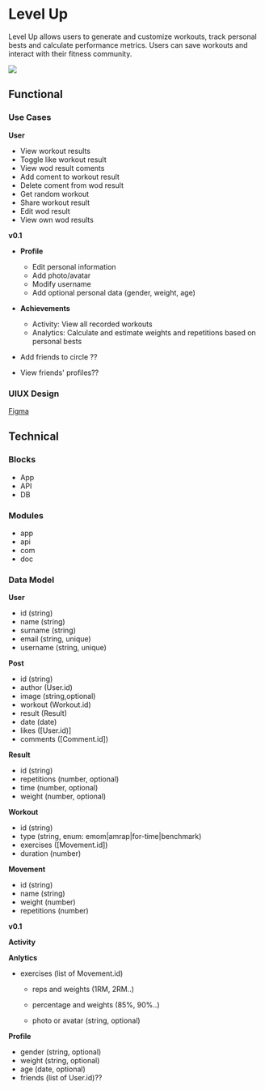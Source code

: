 # Level Up

Level Up allows users to generate and customize workouts, track personal bests and calculate performance metrics. Users can save workouts and interact with their fitness community.

![](https://media.giphy.com/media/w7kBbAW9yrOG2Fni9R/giphy.gif?cid=790b7611608r7er4qfhmfkab26oqm779sm589ngws89in2zz&ep=v1_gifs_search&rid=giphy.gif&ct=g)

## Functional

### Use Cases

**User**

- View workout results
- Toggle like workout result
- View wod result coments
- Add coment to workout result
- Delete coment from wod result
- Get random workout
- Share workout result
- Edit wod result
- View own wod results

**v0.1**

- **Profile**

  - Edit personal information
  - Add photo/avatar
  - Modify username
  - Add optional personal data (gender, weight, age)

- **Achievements**

  - Activity: View all recorded workouts
  - Analytics: Calculate and estimate weights and repetitions based on personal bests

- Add friends to circle ??
- View friends' profiles??

### UIUX Design

[Figma](https://www.figma.com/proto/iqaqS1n2OJgojcYrg6usIA/LEVEL-UP?page-id=0%3A1&node-id=1-2&viewport=439%2C526%2C0.37&t=ZmB9SD7AMSpINv7N-1&scaling=scale-down&content-scaling=fixed&starting-point-node-id=1%3A2)

## Technical

### Blocks

- App
- API
- DB

### Modules

- app
- api
- com
- doc

### Data Model

**User**

- id (string)
- name (string)
- surname (string)
- email (string, unique)
- username (string, unique)

**Post**

- id (string)
- author (User.id)
- image (string,optional)
- workout (Workout.id)
- result (Result)
- date (date)
- likes ([User.id)]
- comments ([Comment.id])

**Result**

- id (string)
- repetitions (number, optional)
- time (number, optional)
- weight (number, optional)

**Workout**

- id (string)
- type (string, enum: emom|amrap|for-time|benchmark)
- exercises ([Movement.id])
- duration (number)

**Movement**

- id (string)
- name (string)
- weight (number)
- repetitions (number)


**v0.1**

**Activity**

**Anlytics**

- exercises (list of Movement.id)

  - reps and weights (1RM, 2RM..)
  - percentage and weights (85%, 90%..)

  - photo or avatar (string, optional)

**Profile**

- gender (string, optional)
- weight (string, optional)
- age (date, optional)
- friends (list of User.id)??

